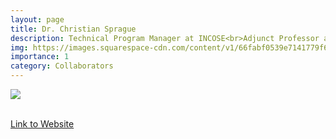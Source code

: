 ```yaml
---
layout: page
title: Dr. Christian Sprague
description: Technical Program Manager at INCOSE<br>Adjunct Professor at Stevens Institute of Technology
img: https://images.squarespace-cdn.com/content/v1/66fabf0539e7141779f60693/d059889e-dfea-4746-aab4-7a92a27378b4/NoSE.jpg
importance: 1
category: Collaborators
---
```


<div class="profile"> 
<img src="https://images.squarespace-cdn.com/content/v1/66fabf0539e7141779f60693/d059889e-dfea-4746-aab4-7a92a27378b4/NoSE.jpg" class="img-fluid z-depth-1 rounded"/>
</div>
<br>

[Link to Website](https://www.christian-sprague.com/)

